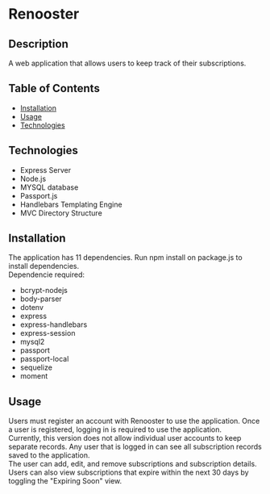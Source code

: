 # Renooster

## Description

A web application that allows users to keep track of their subscriptions.

## Table of Contents

- [Installation](#installation)
- [Usage](#usage)
- [Technologies](#Technologies)

## Technologies

- Express Server
- Node.js
- MYSQL database
- Passport.js
- Handlebars Templating Engine
- MVC Directory Structure

## Installation

The application has 11 dependencies. Run npm install on package.js to install dependencies.  
Dependencie required:

- bcrypt-nodejs
- body-parser
- dotenv
- express
- express-handlebars
- express-session
- mysql2
- passport
- passport-local
- sequelize
- moment

## Usage

Users must register an account with Renooster to use the application. Once a user is registered, logging in is required to use the application.  
Currently, this version does not allow individual user accounts to keep separate records. Any user that is logged in can see all subscription records saved to the application.  
The user can add, edit, and remove subscriptions and subscription details. Users can also view subscriptions that expire within the next 30 days by toggling the "Expiring Soon" view.
